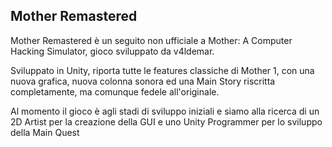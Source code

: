 ## Mother Remastered
Mother Remastered è un seguito non ufficiale a Mother: A Computer Hacking Simulator, gioco sviluppato da v4ldemar.

Sviluppato in Unity, riporta tutte le features classiche di Mother 1, con una nuova grafica, nuova colonna sonora ed una Main Story riscritta completamente, ma comunque fedele all'originale.

Al momento il gioco è agli stadi di sviluppo iniziali e siamo alla ricerca di un 2D Artist per la creazione della GUI e uno Unity Programmer per lo sviluppo della Main Quest
